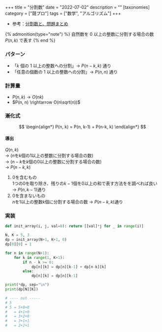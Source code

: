 +++
title = "分割数"
date = "2022-07-02"
description = ""
[taxonomies]
category = ["競プロ"]
tags = ["数学", "アルゴリズム"]
+++

- 参考：[分割数と、問題まとめ](https://drken1215.hatenablog.com/entry/2018/01/16/222843)

{% admonition(type="note") %}
自然数を $0$ 以上の整数に分割する場合の数  
$P(n, k)$ で表す
{% end %}

### パターン

- 「$k$ 個の $1$ 以上の整数への分割」→ $P(n-k, k)$ 通り
- 「任意の個数の $1$ 以上の整数への分割」→ $P(n, n)$ 通り

### 計算量

- $P(n, k) \rightarrow O(nk)$
- $P(n, n) \rightarrow O(n\sqrt(n))$

### 漸化式

$$
\begin{align*}
P(n, k) = P(n, k-1) + P(n-k, k)
\end{align*}
$$

#### 導出

$Q(n, k)$  
$\rightarrow$ ($n$を$k$個の$1$以上の整数に分割する場合の数)  
$\rightarrow$ ($n - k$を$k$個の$0$以上の整数に分割する場合の数)  
$\rightarrow$ $P(n-k, k)$

1. $0$を含むもの  
   $1$つの$0$を取り除き、残りの$k-1$個を$0$以上の和で表す方法をを調べれば良い → $P(n, k-1)$通り
2. $0$を含まないもの  
   $n$を$1$以上の整数$k$個に分割する場合の数 → $P(n-k, k)$通り

### 実装

```python
def init_array(i, j, val=0): return [[val]*j for _ in range(i)]
```

```python
N, K = 5, 3
dp = init_array(N+1, K+1, 0)
dp[0][0] = 1

for n in range(N+1):
    for k in range(1, K+1):
        if n - k >= 0:
            dp[n][k] = dp[n][k-1] + dp[n-k][k]
        else:
            dp[n][k] = dp[n][k-1]

print(*dp, sep="\n")
print(dp[N][K])

# ---- out -----
# 5
# 5 = 5+0+0
#   = 4+1+0
#   = 3+2+0
#   = 3+1+1
#   = 2+2+1
```
